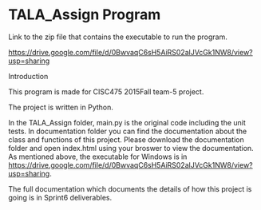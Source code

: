 # TALA_Assign Program

Link to the zip file that contains the executable to run the program.

https://drive.google.com/file/d/0BwvaqC6sH5AiRS02alJVcGk1NW8/view?usp=sharing

Introduction

This program is made for CISC475 2015Fall team-5 project.

The project is written in Python.

In the TALA_Assign folder, main.py is the original code including the unit tests.
In documentation folder you can find the documentation about the class and functions of this project.
Please download the documentation folder and open index.html using your broswer to view the documentation.
As mentioned above, the executable for Windows is in https://drive.google.com/file/d/0BwvaqC6sH5AiRS02alJVcGk1NW8/view?usp=sharing.

The full documentation which documents the details of how this project is going is in Sprint6 deliverables. 
